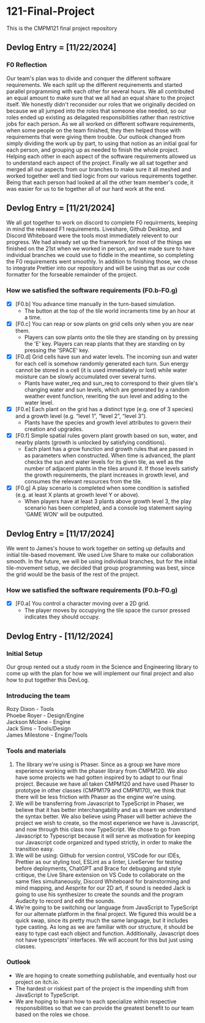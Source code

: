 # 121-Final-Project

This is the CMPM121 final project repository

## Devlog Entry = [11/22/2024]

### F0 Reflection

Our team's plan was to divide and conquer the different software requirements. We each split up the different requirements and started parallel programming with each other for several hours. We all contributed an equal amount to make sure that we all had an equal share to the project itself. We honestly didn't reconsider our roles that we originally decided on because we all jumped into the roles that someone else needed, so our roles ended up existing as delagated responsibilities rather than restrictive jobs for each person. As we all worked on different software requirements, when some people on the team finished, they then helped those with requirements that were giving them trouble. Our outlook changed from simply dividing the work up by part, to using that notion as an initial goal for each person, and grouping up as needed to finish the whole project. Helping each other in each aspect of the software requirements allowed us to understand each aspect of the project. Finally we all sat together and merged all our aspects from our branches to make sure it all meshed and worked together well and tied logic from our various requirements together. Being that each person had looked at all the other team member's code, it was easier for us to tie together all of our hard work at the end. 

## Devlog Entry = [11/21/2024]

We all got together to work on discord to complete F0 requirments, keeping in mind the released F1 requirements. Liveshare, Github Desktop, and Discord Whiteboard were the tools most immediately relevent to our progress. We had already set up the framework for most of the things we finished on the 21st when we worked in person, and we made sure to have individual branches we could use to fiddle in the meantime, so completing the F0 requirements went smoothly. In addition to finishing those, we chose to integrate Prettier into our repository and will be using that as our code formatter for the forseable remainder of the project.

### How we satisfied the software requirements (F0.b-F0.g)

-   [x] [F0.b] You advance time manually in the turn-based simulation.
    -   The button at the top of the tile world incraments time by an hour at a time.
-   [x] [F0.c] You can reap or sow plants on grid cells only when you are near them.
    -   Players can sow plants onto the tile they are standing on by pressing the 'E' key. Players can reap plants that they are standing on by pressing the 'SPACE' key.
-   [x] [F0.d] Grid cells have sun and water levels. The incoming sun and water for each cell is somehow randomly generated each turn. Sun energy cannot be stored in a cell (it is used immediately or lost) while water moisture can be slowly accumulated over several turns.
    -   Plants have water_req and sun_req to correspond to their given tile's changing water and sun levels, which are generated by a random weather event function, rewriting the sun level and adding to the water level.
-   [x] [F0.e] Each plant on the grid has a distinct type (e.g. one of 3 species) and a growth level (e.g. “level 1”, “level 2”, “level 3”).
    -   Plants have the species and growth level attributes to govern their creation and upgrades.
-   [x] [F0.f] Simple spatial rules govern plant growth based on sun, water, and nearby plants (growth is unlocked by satisfying conditions).
    -   Each plant has a grow function and growth rules that are passed in as parameters when constructed. When time is advanced, the plant checks the sun and water levels for its given tile, as well as the number of adjacent plants in the tiles around it. If those levels satisfy the growth requirements, the plant increases in growth level, and consumes the relevant resources from the tile.
-   [x] [F0.g] A play scenario is completed when some condition is satisfied (e.g. at least X plants at growth level Y or above).
    -   When players have at least 3 plants above growth level 3, the play scenario has been completed, and a console log statement saying 'GAME WON' will be outputted.

## Devlog Entry = [11/17/2024]

We went to James's house to work together on setting up defaults and initial tile-based movement. We used Live Share to make our collaboration smooth. In the future, we will be using individual branches, but for the initial tile-movement setup, we decided that group programming was best, since the grid would be the basis of the rest of the project.

### How we satisfied the software requirements (F0.b-F0.g)

-   [x] [F0.a] You control a character moving over a 2D grid.
    -   The player moves by occupying the tile space the cursor pressed indicates they should occupy.

## Devlog Entry - [11/12/2024]

### Initial Setup

Our group rented out a study room in the Science and Engineering library to come up with the plan for how we will implement our final project and also how to put together this DevLog.

### Introducing the team

Rozy Dixon - Tools\
Phoebe Royer - Design/Engine\
Jackson Mclane - Engine\
Jack Sims - Tools/Design\
James Milestone - Engine/Tools

### Tools and materials

1.  The library we're using is Phaser. Since as a group we have more experience working with the phaser library from CMPM120. We also have some projects we had gotten inspired by to adapt to our final project. Because we have all taken CMPM120 and have used Phaser to prototype in other classes (CMPM179 and CMPM170), we think that there will be less friction with Phaser as the engine we're using.
2.  We will be transferring from Javascript to TypeScript in Phaser, we believe that it has better interchangability and as a team we understand the syntax better. We also believe using Phaser will better achieve the project we wish to create, so the most experience we have is Javascript, and now through this class now TypeScript. We chose to go from Javascript to Typescript because it will serve as motivation for keeping our Javascript code organized and typed strictly, in order to make the transition easy.
3.  We will be using: Github for version control, VSCode for our IDEs, Prettier as our styling tool, ESLint as a linter, LiveServer for testing before deployments, ChatGPT and Brace for debugging and style critique, the Live Share extension on VS Code to collaborate on the same files simultaneously, Discord Whiteboard for brainstorming and mind mapping, and Aesprite for our 2D art, if sound is needed Jack is going to use his synthesizer to create the sounds and the program Audacity to record and edit the sounds.
4.  We're going to be switching our language from JavaScript to TypeScript for our alternate platform in the final project. We figured this would be a quick swap, since its pretty much the same language, but it includes type casting. As long as we are familiar with our structure, it should be easy to type cast each object and function. Additionally, Javascript does not have typescripts' interfaces. We will account for this but just using classes.

### Outlook

-   We are hoping to create something publishable, and eventually host our project on itch.io.
-   The hardest or riskiest part of the project is the impending shift from JavaScript to TypeScript.
-   We are hoping to learn how to each specialize within respective responsibilities so that we can provide the greatest benefit to our team based on the roles we chose.
